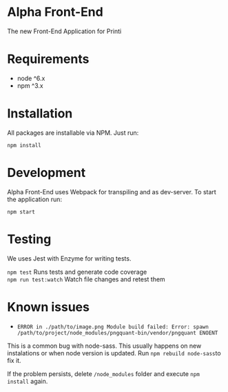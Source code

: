 Alpha Front-End
===
The new Front-End Application for Printi

Requirements
===
- node ^6.x
- npm ^3.x

Installation
===

All packages are installable via NPM. Just run:

`npm install`

Development
===

Alpha Front-End uses Webpack for transpiling and as dev-server. To start the application run:

`npm start`

Testing
===

We uses Jest with Enzyme for writing tests.

`npm test` Runs tests and generate code coverage  
`npm run test:watch` Watch file changes and retest them

Known issues
===

- `ERROR in ./path/to/image.png
Module build failed: Error: spawn /path/to/project/node_modules/pngquant-bin/vendor/pngquant ENOENT`

This is a common bug with node-sass. This usually happens on new instalations or when node version is updated. Run `npm rebuild node-sass`to fix it.

If the problem persists, delete `/node_modules` folder and execute `npm install` again.
